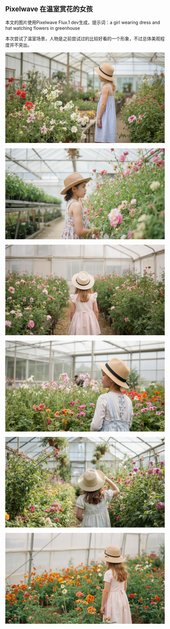 ## Pixelwave 在温室赏花的女孩

本文的图片使用Pixelwave Flux.1 dev生成，提示词：a girl wearing dress and hat watching flowers in greenhouse

本次尝试了温室场景，人物是之前尝试过的比较好看的一个形象，不过总体美观程度并不突出。


![ComfyUI_00001_.jpg](https://github.com/Willian7004/media-blog/blob/main/files/202505/2025050601/ComfyUI_00001_.jpg?raw=true)

![ComfyUI_00002_.jpg](https://github.com/Willian7004/media-blog/blob/main/files/202505/2025050601/ComfyUI_00002_.jpg?raw=true)

![ComfyUI_00003_.jpg](https://github.com/Willian7004/media-blog/blob/main/files/202505/2025050601/ComfyUI_00003_.jpg?raw=true)

![ComfyUI_00004_.jpg](https://github.com/Willian7004/media-blog/blob/main/files/202505/2025050601/ComfyUI_00004_.jpg?raw=true)

![ComfyUI_00007_.jpg](https://github.com/Willian7004/media-blog/blob/main/files/202505/2025050601/ComfyUI_00007_.jpg?raw=true)

![ComfyUI_00009_.jpg](https://github.com/Willian7004/media-blog/blob/main/files/202505/2025050601/ComfyUI_00009_.jpg?raw=true)